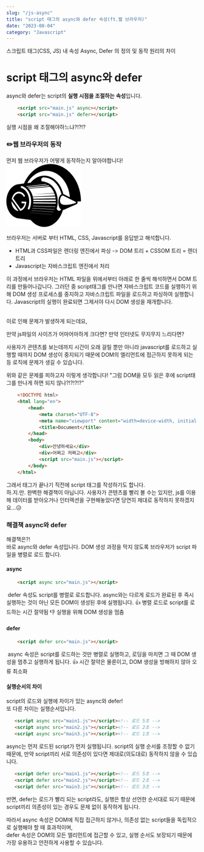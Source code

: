 ```yaml
---
slug: "/js-async"
title: "script 태그의 async와 defer 속성(ft.웹 브라우저)"
date: "2023-08-04"
category: "Javascript"
---
```

스크립트 태그(CSS, JS) 내 속성 Async, Defer 의 정의 및 동작 원리의 차이
# script 태그의 async와 defer  

async와 defer는 script의 <span style="font-weight:600;">실행 시점을 조절하는 속성</span>입니다.

```html
    <script src="main.js" async></script>
    <script src="main.js" defer></script>
```

실행 시점을 왜 조절해야하느냐?!?!?

### ✏️웹 브라우저의 동작
먼저 웹 브라우저가 어떻게 동작하는지 알아야합니다!
<img src="../images/example.png" alt="">

브라우저는 서버로 부터 HTML, CSS, Javascript를 응답받고 해석합니다.  
 - HTML과 CSS파일은 렌더링 엔진에서 파싱 -> DOM 트리 + CSSOM 트리 = 렌더 트리
 - Javascript는 자바스크립트 엔진에서 처리   


 이 과정에서 브라우저는 HTML 파일을 위에서부터 아래로 한 줄씩 해석하면서 DOM 트리를 만들어나갑니다. 그러던 중 script태그를 만나면 자바스크립트 코드를 실행하기 위해 DOM 생성 프로세스를 중지하고 자바스크립트 파일을 로드하고 파싱하여 실행합니다. Javascript의 실행이 완료되면 그제서야 다시 DOM 생성을 재개합니다.  
 <img src="https://wormwlrm.github.io/static/98fa3272b42769edf1bb9e3fc70407e8/da893/3.png" alt="">

 이로 인해 문제가 발생하게 되는데요,

 만약 js파일의 사이즈가 어마어마하게 크다면?
 만약 인터넷도 무지무지 느리다면?

사용자가 콘텐츠를 보는데까지 시간이 오래 걸릴 뿐만 아니라  javascript를 로드하고 실행할 때까지 DOM 생성이 중지되기 때문에 DOM의 엘리먼트에 접근하지 못하게 되는 등 로직에 문제가 생길 수 있습니다.  

위와 같은 문제를 피하고자 이렇게 생각합니다!
"그럼 DOM을 모두 읽은 후에 script태그를 만나게 하면 되지 않나?!?!?!?"    

```html
    <!DOCTYPE html>
    <html lang="en">
        <head>
            <meta charset="UTF-8">
            <meta name="viewport" content="width=device-width, initial-scale=1.0">
            <title>Document</title>
        </head>
        <body>
            <div>안녕하세요</div>
            <div>어쩌고 저쩌고</div>
            <script src="main.js"></script>
        </body>
    </html>
```
그래서 <body> 태그가 끝나기 직전에 script 태그를 작성하기도 합니다.  
하.지.만. 완벽한 해결책이 아닙니다. 
사용자가 콘텐츠를 빨리 볼 수는 있지만, js를 이용해 데이터를 받아오거나 인터렉션을 구현해놓았다면 당연히 제대로 동작하지 못하겠지요...😥  

### 해결책 async와 defer

해결책은?!    
바로 async와 defer 속성입니다.
DOM 생성 과정을 막지 않도록 브라우저가 script 파일을 병렬로 로드 합니다. 

#### async
```html
    <script async src="main.js"></script>
```
 <img src="https://wormwlrm.github.io/static/4b70dc585a1eae2aff8d56e4bfa44ef0/2b984/5.png" alt="">  
 defer 속성도 script를 병렬로 로드합니다. async와는 다르게 로드가 완료된 후 즉시 실행하는 것이 아닌 모든 DOM이 생성된 후에 실행됩니다.
 👍 병렬 로드로 script를 로드하는 시간 절약됨
 👎 실행을 위해 DOM 생성을 멈춤

 #### defer
```html
    <script defer src="main.js"></script>
```
 <img src="https://wormwlrm.github.io/static/cb15314ad68cf7b5d34cd2f3386fabab/5e1f2/4.png" alt="">  
 async 속성은 script를 로드하는 것만 병렬로 실행하고,  
 로딩을 마치면 그 때 DOM 생성을 멈추고 실행하게 됩니다. 
 👍 시간 절약은 물론이고, DOM 생성을 방해하지 않아 오류 최소화

 #### 실행순서의 차이  
 script의 로드와 실행에 차이가 있는 async와 defer!  
 또 다른 차이는 실행순서입니다.  

 ```html
    <script async src="main1.js"></script><!-- 로드 5초 -->
    <script async src="main2.js"></script><!-- 로드 2초 -->
    <script async src="main3.js"></script><!-- 로드 1초 -->
```  
async는 먼저 로드된 script가 먼저 실행됩니다. script의 실행 순서를 조정할 수 없기 때문에, 만약 script끼리 서로 의존성이 있다면 제대로(의도대로) 동작하지 않을 수 있습니다.  


 ```html
    <script defer src="main1.js"></script><!-- 로드 5초 -->
    <script defer src="main2.js"></script><!-- 로드 2초 -->
    <script defer src="main3.js"></script><!-- 로드 3초 -->
```  
반면, defer는 로드가 빨리 되는 script라도, 실행은 항상 선언한 순서대로 되기 때문에 script끼리 의존성이 있는 경우도 문제 없이 동작하게 됩니다.  


따라서 async 속성은 DOM에 직접 접근하지 않거나, 의존성 없는 script들을 독립적으로 실행해야 할 때 효과적이며,  
defer 속성은 DOM의 모든 엘리먼트에 접근할 수 있고, 실행 순서도 보장되기 때문에 가장 유용하고 안전하게 사용할 수 있습니다.